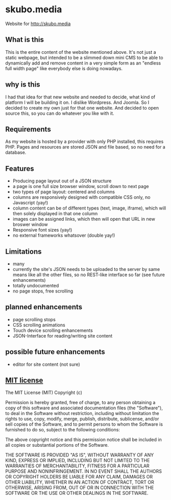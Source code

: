 # skubo.media
Website for http://skubo.media

## What is this
This is the entire content of the website mentioned above. It's not just a static webpage, but intended to be a slimmed down mini CMS to be able to dynamically add and remove content in a very simple form as an "endless full width page" like everybody else is doing nowadays. 

## why is this
I had that idea for that new website and needed to decide, what kind of platform I will be building it on. I dislike Wordpress. And Joomla. So I decided to create my own just for that one website. And decided to open source this, so you can do whatever you like with it. 

## Requirements
As my website is hosted by a provider with only PHP installed, this requires PHP. Pages and resources are stored JSON and file based, so no need for a database.

## Features
* Producing page layout out of a JSON structure
* a page is one full size browser window, scroll down to next page
* two types of page layout: centered and columns
* columns are responsively designed with compatible CSS only, no Javascript (yay!)
* column content can be of different types (text, image, iframe), which will then solely displayed in that one column
* images can be assigned links, which then will open that URL in new broswer window
* Responsive font sizes (yay!)
* no external frameworks whatsover (double yay!)

## Limitations
* many
* currently the site's JSON needs to be uploaded to the server by same means like all the other files, so no REST-like interface so far (see future enhancements)
* totally undocumented
* no page stops, free scrolling

## planned enhancements
* page scrolling stops
* CSS scrolling animations
* Touch device scrolling enhancements
* JSON-Interface for reading/writing site content

## possible future enhancements
* editor for site content (not sure)

## <a href="https://opensource.org/licenses/MIT">MIT license</a>
The MIT License (MIT)
Copyright (c) <year> <copyright holders>

Permission is hereby granted, free of charge, to any person obtaining a copy of this software and associated documentation files (the "Software"), to deal in the Software without restriction, including without limitation the rights to use, copy, modify, merge, publish, distribute, sublicense, and/or sell copies of the Software, and to permit persons to whom the Software is furnished to do so, subject to the following conditions:

The above copyright notice and this permission notice shall be included in all copies or substantial portions of the Software.

THE SOFTWARE IS PROVIDED "AS IS", WITHOUT WARRANTY OF ANY KIND, EXPRESS OR IMPLIED, INCLUDING BUT NOT LIMITED TO THE WARRANTIES OF MERCHANTABILITY, FITNESS FOR A PARTICULAR PURPOSE AND NONINFRINGEMENT. IN NO EVENT SHALL THE AUTHORS OR COPYRIGHT HOLDERS BE LIABLE FOR ANY CLAIM, DAMAGES OR OTHER LIABILITY, WHETHER IN AN ACTION OF CONTRACT, TORT OR OTHERWISE, ARISING FROM, OUT OF OR IN CONNECTION WITH THE SOFTWARE OR THE USE OR OTHER DEALINGS IN THE SOFTWARE.
